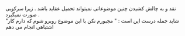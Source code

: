 نقد و به چالش کشیدن چنین موضوعاتی نمیتواند تحمیل عقاید باشد . زیرا سرکوبی صورت نمیگیرد .  
"شاید جمله درست این است : " مجبورم نکن با این موضوع روبرو شوم که دارم کار اشتباهی انجام می دهم